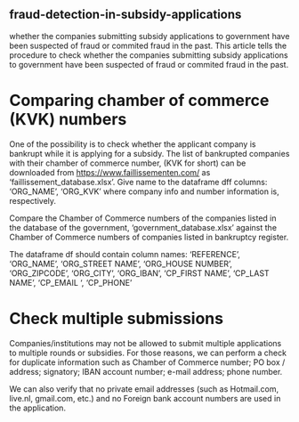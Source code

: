 ## fraud-detection-in-subsidy-applications
 whether the companies submitting subsidy applications to government have been suspected of fraud or commited fraud in the past.
This article tells the procedure to check whether the companies submitting subsidy applications to government have been suspected of fraud or commited fraud in the past.

# Comparing chamber of commerce (KVK) numbers
One of the possibility is to check whether the applicant company is bankrupt while it is applying for a subsidy. The list of bankrupted companies with their chamber of commerce number, (KVK for short) can be downloaded from https://www.faillissementen.com/ as ‘faillissement_database.xlsx’.
Give name to the dataframe dff columns: ‘ORG_NAME’, ‘ORG_KVK’ where company info and number information is, respectively.

Compare the Chamber of Commerce numbers of the companies listed in the database of the government, ‘government_database.xlsx’ against the Chamber of Commerce numbers of companies listed in bankruptcy register.

The dataframe df should contain column names: ‘REFERENCE’, ‘ORG_NAME’, ‘ORG_STREET NAME’, ‘ORG_HOUSE NUMBER’, ‘ORG_ZIPCODE’, ‘ORG_CITY’, ‘ORG_IBAN’, ‘CP_FIRST NAME’, ‘CP_LAST NAME’, ‘CP_EMAIL ‘, ‘CP_PHONE’

# Check multiple submissions
Companies/institutions may not be allowed to submit multiple applications to multiple rounds or subsidies. For those reasons, we can perform a check for duplicate information such as Chamber of Commerce number; PO box / address; signatory; IBAN account number; e-mail address; phone number.

We can also verify that no private email addresses (such as Hotmail.com, live.nl, gmail.com, etc.) and no Foreign bank account numbers are used in the application.
